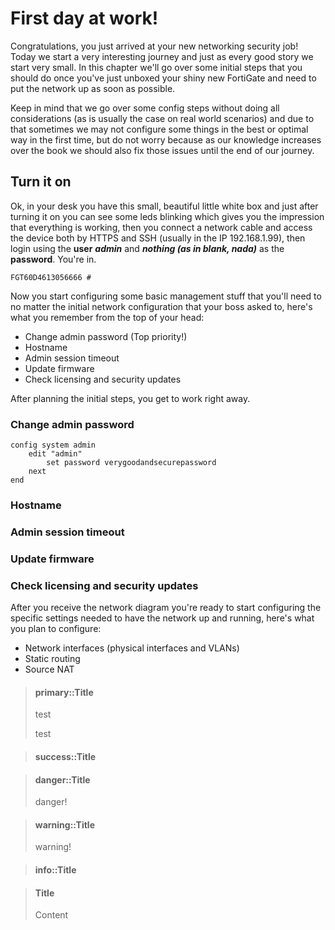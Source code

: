 # First day at work!

Congratulations, you just arrived at your new networking security job! Today we start a very interesting journey and just as every good story we start very small. In this chapter we'll go over some initial steps that you should do once you've just unboxed your shiny new FortiGate and need to put the network up as soon as possible.

Keep in mind that we go over some config steps without doing all considerations \(as is usually the case on real world scenarios\) and due to that sometimes we may not configure some things in the best or optimal way in the first time, but do not worry because as our knowledge increases over the book we should also fix those issues until the end of our journey.

## Turn it on

Ok, in your desk you have this small, beautiful little white box and just after turning it on you can see some leds blinking which gives you the impression that everything is working, then you connect a network cable and access the device both by HTTPS and SSH \(usually in the IP 192.168.1.99\), then login using the **user** _**admin**_ and _**nothing \(as in blank, nada\)**_ as the **password**. You're in.

```
FGT60D4613056666 #
```

Now you start configuring some basic management stuff that you'll need to no matter the initial network configuration that your boss asked to, here's what you remember from the top of your head:

* Change admin password \(Top priority!\)
* Hostname
* Admin session timeout
* Update firmware
* Check licensing and security updates

After planning the initial steps, you get to work right away.

### Change admin password

```
config system admin
    edit "admin"
        set password verygoodandsecurepassword
    next
end
```

### Hostname

### Admin session timeout

### Update firmware

### Check licensing and security updates

After you receive the network diagram you're ready to start configuring the specific settings needed to have the network up and running, here's what you plan to configure:

* Network interfaces \(physical interfaces and VLANs\)
* Static routing
* Source NAT

> #### primary::Title
>
> test
>
> test

#### 

> #### success::Title

#### 

> #### danger::Title
>
> danger!

#### 

> #### warning::Title
>
> warning!

#### 

> #### info::Title

#### 

> #### Title
>
> Content



